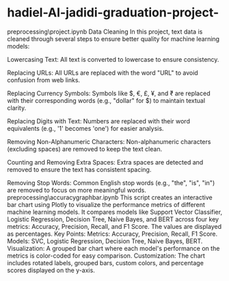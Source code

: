 # hadiel-Al-jadidi-graduation-project-
preprocessing\project.ipynb
Data Cleaning
In this project, text data is cleaned through several steps to ensure better quality for machine learning models:

Lowercasing Text: All text is converted to lowercase to ensure consistency.

Replacing URLs: All URLs are replaced with the word "URL" to avoid confusion from web links.

Replacing Currency Symbols: Symbols like $, €, £, ¥, and ₹ are replaced with their corresponding words (e.g., "dollar" for $) to maintain textual clarity.

Replacing Digits with Text: Numbers are replaced with their word equivalents (e.g., '1' becomes 'one') for easier analysis.

Removing Non-Alphanumeric Characters: Non-alphanumeric characters (excluding spaces) are removed to keep the text clean.

Counting and Removing Extra Spaces: Extra spaces are detected and removed to ensure the text has consistent spacing.

Removing Stop Words: Common English stop words (e.g., "the", "is", "in") are removed to focus on more meaningful words.
preprocessing\accuracygraphbar.ipynb
This script creates an interactive bar chart using Plotly to visualize the performance metrics of different machine learning models. It compares models like Support Vector Classifier, Logistic Regression, Decision Tree, Naive Bayes, and BERT across four key metrics: Accuracy, Precision, Recall, and F1 Score. The values are displayed as percentages.
Key Points:
Metrics: Accuracy, Precision, Recall, F1 Score.
Models: SVC, Logistic Regression, Decision Tree, Naive Bayes, BERT.
Visualization: A grouped bar chart where each model's performance on the metrics is color-coded for easy comparison.
Customization: The chart includes rotated labels, grouped bars, custom colors, and percentage scores displayed on the y-axis.
